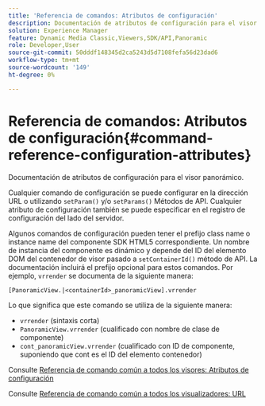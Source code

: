 ```yaml
---
title: 'Referencia de comandos: Atributos de configuración'
description: Documentación de atributos de configuración para el visor panorámico.
solution: Experience Manager
feature: Dynamic Media Classic,Viewers,SDK/API,Panoramic
role: Developer,User
source-git-commit: 50dddf148345d2ca5243d5d7108fefa56d23dad6
workflow-type: tm+mt
source-wordcount: '149'
ht-degree: 0%

---
```


# Referencia de comandos: Atributos de configuración{#command-reference-configuration-attributes}

Documentación de atributos de configuración para el visor panorámico.

Cualquier comando de configuración se puede configurar en la dirección URL o utilizando `setParam()` y/o `setParams()` Métodos de API. Cualquier atributo de configuración también se puede especificar en el registro de configuración del lado del servidor.

Algunos comandos de configuración pueden tener el prefijo class name o instance name del componente SDK HTML5 correspondiente. Un nombre de instancia del componente es dinámico y depende del ID del elemento DOM del contenedor de visor pasado a `setContainerId()` método de API. La documentación incluirá el prefijo opcional para estos comandos. Por ejemplo, `vrrender` se documenta de la siguiente manera:

```
[PanoramicView.|<containerId>_panoramicView].vrrender
```

Lo que significa que este comando se utiliza de la siguiente manera:

* `vrrender` (sintaxis corta)
* `PanoramicView.vrrender` (cualificado con nombre de clase de componente)
* `cont_panoramicView.vrrender` (cualificado con ID de componente, suponiendo que cont es el ID del elemento contenedor)


Consulte [Referencia de comando común a todos los visores: Atributos de configuración](../../../r-html5-viewer-20-cmdref-configattrib/r-html5-viewer-20-cmdref-configattrib.md#concept-850e0f2c49b949deb7cfbfd330d329bd)

Consulte [Referencia de comando común a todos los visualizadores: URL](../../../c-html5-viewer-20-cmdref-url/c-html5-viewer-20-cmdref-url.md#concept-9b337f349b7b406b8c33c7ee96b3e226)
